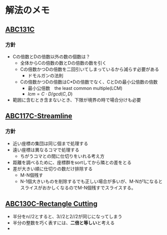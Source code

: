 # 解法のメモ

## [ABC131C](https://atcoder.jp/contests/abc131/tasks/abc131_c)

### 方針

* Cの倍数とDの倍数以外の数の個数は？
  * 全体からCの倍数の数とDの倍数の数を引く
  * Cの倍数かつDの倍数を二回引いてしまっているから減らす必要がある
    * ドモルガンの法則
  * Cの倍数かつDの倍数はC*Dの倍数でなく、CとDの最小公倍数の倍数
    * 最小公倍数　the least common multiple(LCM)
    * $lcm = C \cdot D/gcd(C, D)$
* 範囲に含むとき含まないとき、下限が境界の時で場合分けも必要


## [ABC117C-Streamline](https://atcoder.jp/contests/abc117/tasks/abc117_c)

### 方針

 * 近い座標の集団は同じ個まで処理する
 * 遠い座標は異なるコマで処理する
   * ちがうコマとの間に仕切りをいれる考え方
 * 距離を調べるために、座標群をsortしてから隣との差をとる
 * 差が大きい順に仕切りの数だけ排除する
   * M-N個残す
   * N-1個大きいものを削除するでも正しい場合が多いが、M-Nが1になるとスライスがおかしくなるのでM-N個残すでスライスする。

## [ABC130C-Rectangle Cutting](https://atcoder.jp/contests/abc130/tasks/abc130_c)

* 半分をn//2とすると、3//2と2//2が同じになってしまう
* 半分の整数を巧く表すには、**二倍と等しい**と考える
* 